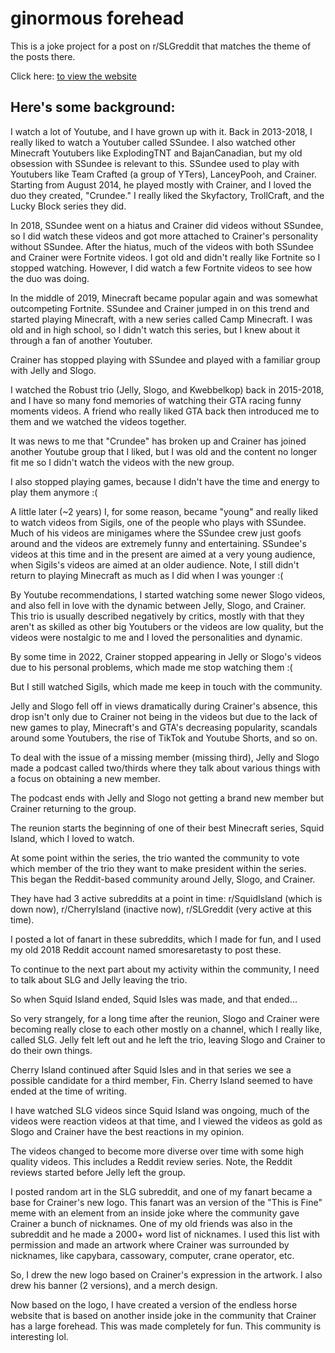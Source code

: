 # ginormous forehead

This is a joke project for a post on r/SLGreddit that matches the theme of the posts there.

Click here: [to view the website](https://incodi.github.io/ginormous-forehead/)

## Here's some background:

I watch a lot of Youtube, and I have grown up with it. 
Back in 2013-2018, I really liked to watch a Youtuber called SSundee.
I also watched other Minecraft Youtubers like ExplodingTNT and BajanCanadian, but my old obsession with SSundee is relevant to this.
SSundee used to play with Youtubers like Team Crafted (a group of YTers), LanceyPooh, and Crainer.
Starting from August 2014, he played mostly with Crainer, and I loved the duo they created, "Crundee."
I really liked the Skyfactory, TrollCraft, and the Lucky Block series they did.

In 2018, SSundee went on a hiatus and Crainer did videos without SSundee, so I did watch these videos and got more attached to Crainer's personality without SSundee.
After the hiatus, much of the videos with both SSundee and Crainer were Fortnite videos.
I got old and didn't really like Fortnite so I stopped watching. 
However, I did watch a few Fortnite videos to see how the duo was doing. 

In the middle of 2019, Minecraft became popular again and was somewhat outcompeting Fortnite.
SSundee and Crainer jumped in on this trend and started playing Minecraft, with a new series called Camp Minecraft.
I was old and in high school, so I didn't watch this series, but I knew about it through a fan of another Youtuber.

Crainer has stopped playing with SSundee and played with a familiar group with Jelly and Slogo.

I watched the Robust trio (Jelly, Slogo, and Kwebbelkop) back in 2015-2018, and I have so many fond memories of watching their GTA racing funny moments videos. A friend who really liked GTA back then introduced me to them and we watched the videos together.

It was news to me that "Crundee" has broken up and Crainer has joined another Youtube group that I liked, but I was old and the content no longer fit me so I didn't watch the videos with the new group. 

I also stopped playing games, because I didn't have the time and energy to play them anymore :(

A little later (~2 years) I, for some reason, became "young" and really liked to watch videos from Sigils, one of the people who plays with SSundee. Much of his videos are minigames where the SSundee crew just goofs around and the videos are extremely funny and entertaining. SSundee's videos at this time and in the present are aimed at a very young audience, when Sigils's videos are aimed at an older audience. Note, I still didn't return to playing Minecraft as much as I did when I was younger :(

By Youtube recommendations, I started watching some newer Slogo videos, and also fell in love with the dynamic between Jelly, Slogo, and Crainer. This trio is usually described negatively by critics, mostly with that they aren't as skilled as other big Youtubers or the videos are low quality, but the videos were nostalgic to me and I loved the personalities and dynamic. 

By some time in 2022, Crainer stopped appearing in Jelly or Slogo's videos due to his personal problems, which made me stop watching them :(

But I still watched Sigils, which made me keep in touch with the community.

Jelly and Slogo fell off in views dramatically during Crainer's absence, this drop isn't only due to Crainer not being in the videos but due to the lack of new games to play, Minecraft's and GTA's decreasing popularity, scandals around some Youtubers, the rise of TikTok and Youtube Shorts, and so on. 

To deal with the issue of a missing member (missing third), Jelly and Slogo made a podcast called two/thirds where they talk about various things with a focus on obtaining a new member. 

The podcast ends with Jelly and Slogo not getting a brand new member but Crainer returning to the group.

The reunion starts the beginning of one of their best Minecraft series, Squid Island, which I loved to watch.

At some point within the series, the trio wanted the community to vote which member of the trio they want to make president within the series. This began the Reddit-based community around Jelly, Slogo, and Crainer.

They have had 3 active subreddits at a point in time: r/SquidIsland (which is down now), r/CherryIsland (inactive now), r/SLGreddit (very active at this time).

I posted a lot of fanart in these subreddits, which I made for fun, and I used my old 2018 Reddit account named smoresaretasty to post these.

To continue to the next part about my activity within the community, I need to talk about SLG and Jelly leaving the trio.

So when Squid Island ended, Squid Isles was made, and that ended...

So very strangely, for a long time after the reunion, Slogo and Crainer were becoming really close to each other mostly on a channel, which I really like, called SLG. Jelly felt left out and he left the trio, leaving Slogo and Crainer to do their own things. 

Cherry Island continued after Squid Isles and in that series we see a possible candidate for a third member, Fin.
Cherry Island seemed to have ended at the time of writing.

I have watched SLG videos since Squid Island was ongoing, much of the videos were reaction videos at that time, and I viewed the videos as gold as Slogo and Crainer have the best reactions in my opinion.

The videos changed to become more diverse over time with some high quality videos. This includes a Reddit review series. Note, the Reddit reviews started before Jelly left the group.

I posted random art in the SLG subreddit, and one of my fanart became a base for Crainer's new logo.
This fanart was an version of the "This is Fine" meme with an element from an inside joke where the community gave Crainer a bunch of nicknames. One of my old friends was also in the subreddit and he made a 2000+ word list of nicknames. I used this list with permission and made an artwork where Crainer was surrounded by nicknames, like capybara, cassowary, computer, crane operator, etc.

So, I drew the new logo based on Crainer's expression in the artwork. 
I also drew his banner (2 versions), and a merch design. 

Now based on the logo, I have created a version of the endless horse website that is based on another inside joke in the community that Crainer has a large forehead. This was made completely for fun. This community is interesting lol.


